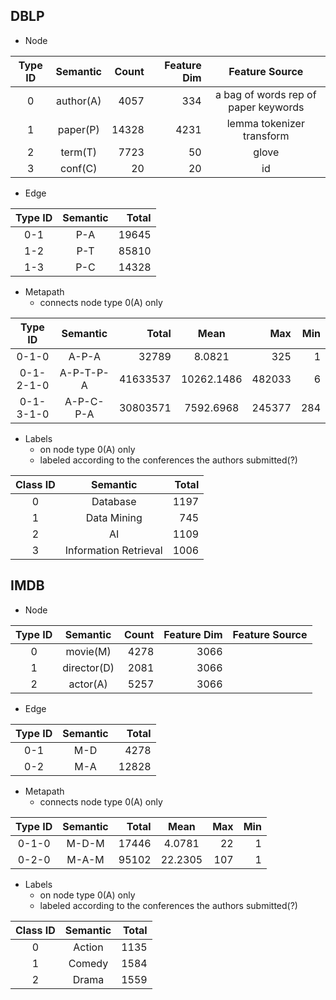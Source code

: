 ## DBLP

- Node

| Type ID | Semantic  | Count | Feature Dim |            Feature Source            |
|:-------:|:---------:|------:|------------:|:------------------------------------:|
|    0    | author(A) |  4057 |         334 | a bag of words rep of paper keywords |
|    1    | paper(P)  | 14328 |        4231 |      lemma tokenizer transform       |
|    2    |  term(T)  |  7723 |          50 |                glove                 |
|    3    |  conf(C)  |    20 |          20 |                  id                  |

- Edge

| Type ID | Semantic | Total |
|:-------:|:--------:|------:|
|   0-1   |   P-A    | 19645 |
|   1-2   |   P-T    | 85810 |
|   1-3   |   P-C    | 14328 |

- Metapath
  - connects node type 0(A) only

|  Type ID  | Semantic  |    Total |    Mean    |    Max | Min |
|:---------:|:---------:|---------:|:----------:|-------:|----:|
|   0-1-0   |   A-P-A   |    32789 |   8.0821   |    325 |   1 |
| 0-1-2-1-0 | A-P-T-P-A | 41633537 | 10262.1486 | 482033 |   6 |
| 0-1-3-1-0 | A-P-C-P-A | 30803571 | 7592.6968  | 245377 | 284 |

- Labels
  - on node type 0(A) only
  - labeled according to the conferences the authors submitted(?)

| Class ID |       Semantic        | Total |
|:--------:|:---------------------:|------:|
|    0     |       Database        |  1197 |
|    1     |      Data Mining      |   745 |
|    2     |          AI           |  1109 |
|    3     | Information Retrieval |  1006 |


## IMDB

- Node

| Type ID |  Semantic   | Count | Feature Dim | Feature Source |
|:-------:|:-----------:|------:|------------:|:--------------:|
|    0    |  movie(M)   |  4278 |        3066 |                |
|    1    | director(D) |  2081 |        3066 |                |
|    2    |  actor(A)   |  5257 |        3066 |                |

- Edge

| Type ID | Semantic | Total |
|:-------:|:--------:|------:|
|   0-1   |   M-D    |  4278 |
|   0-2   |   M-A    | 12828 |

- Metapath
  - connects node type 0(A) only

|  Type ID  | Semantic | Total |  Mean   | Max | Min |
|:---------:|:--------:|------:|:-------:|----:|----:|
|   0-1-0   |  M-D-M   | 17446 | 4.0781  |  22 |   1 |
|   0-2-0   |  M-A-M   | 95102 | 22.2305 | 107 |   1 |

- Labels
  - on node type 0(A) only
  - labeled according to the conferences the authors submitted(?)

| Class ID |       Semantic        | Total |
|:--------:|:---------------------:|------:|
|    0     |        Action         |  1135 |
|    1     |        Comedy         |  1584 |
|    2     |         Drama         |  1559 |

